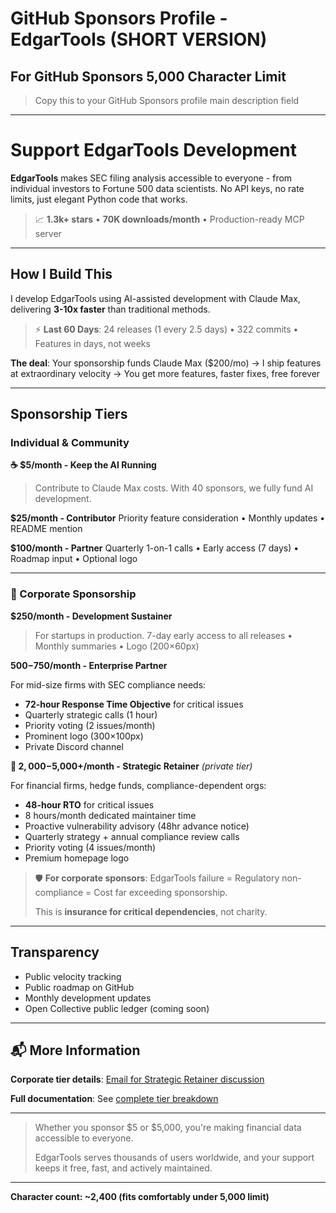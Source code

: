 # GitHub Sponsors Profile - EdgarTools (SHORT VERSION)
## For GitHub Sponsors 5,000 Character Limit

> Copy this to your GitHub Sponsors profile main description field

---

# Support EdgarTools Development

**EdgarTools** makes SEC filing analysis accessible to everyone - from individual investors to Fortune 500 data scientists. No API keys, no rate limits, just elegant Python code that works.

> 📈 **1.3k+ stars** • **70K downloads/month** • Production-ready MCP server

---

## How I Build This

I develop EdgarTools using AI-assisted development with Claude Max, delivering **3-10x faster** than traditional methods.

> ⚡ **Last 60 Days**: 24 releases (1 every 2.5 days) • 322 commits • Features in days, not weeks

**The deal**: Your sponsorship funds Claude Max ($200/mo) → I ship features at extraordinary velocity → You get more features, faster fixes, free forever

---

## Sponsorship Tiers

### Individual & Community

**☕ $5/month - Keep the AI Running**
> Contribute to Claude Max costs. With 40 sponsors, we fully fund AI development.

**$25/month - Contributor**
Priority feature consideration • Monthly updates • README mention

**$100/month - Partner**
Quarterly 1-on-1 calls • Early access (7 days) • Roadmap input • Optional logo

---

### 🏢 Corporate Sponsorship

**$250/month - Development Sustainer**
> For startups in production. 7-day early access to all releases • Monthly summaries • Logo (200×60px)

**$500-$750/month - Enterprise Partner**

For mid-size firms with SEC compliance needs:
- **72-hour Response Time Objective** for critical issues
- Quarterly strategic calls (1 hour)
- Priority voting (2 issues/month)
- Prominent logo (300×100px)
- Private Discord channel

**💼 $2,000-$5,000+/month - Strategic Retainer** *(private tier)*

For financial firms, hedge funds, compliance-dependent orgs:
- **48-hour RTO** for critical issues
- 8 hours/month dedicated maintainer time
- Proactive vulnerability advisory (48hr advance notice)
- Quarterly strategy + annual compliance review calls
- Priority voting (4 issues/month)
- Premium homepage logo

> 🛡️ **For corporate sponsors**: EdgarTools failure = Regulatory non-compliance = Cost far exceeding sponsorship.
>
> This is **insurance for critical dependencies**, not charity.

---

## Transparency

- Public velocity tracking
- Public roadmap on GitHub
- Monthly development updates
- Open Collective public ledger (coming soon)

---

## 📬 More Information

**Corporate tier details**: [Email for Strategic Retainer discussion](mailto:your-email-here)

**Full documentation**: See [complete tier breakdown](https://github.com/dgunning/edgartools/blob/main/.github/SPONSORS-PROFILE.md)

---

> Whether you sponsor $5 or $5,000, you're making financial data accessible to everyone.
>
> EdgarTools serves thousands of users worldwide, and your support keeps it free, fast, and actively maintained.

---

**Character count: ~2,400 (fits comfortably under 5,000 limit)**
